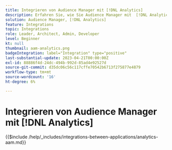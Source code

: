 ```yaml
---
title: Integrieren von Audience Manager mit [!DNL Analytics]
description: Erfahren Sie, wie Sie Audience Manager mit  [!DNL Analytics] integrieren.
solution: Audience Manager, [!DNL Analytics]
feature: Integrations
topic: Integrations
role: Leader, Architect, Admin, Developer
level: Beginner
kt: null
thumbnail: aam-analytics.png
badgeIntegration: label="Integration" type="positive"
last-substantial-update: 2023-04-21T00:00:00Z
exl-id: 88886f4d-24dc-494b-992d-85ad4e92527d
source-git-commit: d35dc06c56c117cffe70542b6713f275877e4879
workflow-type: tm+mt
source-wordcount: '16'
ht-degree: 6%

---
```


# Integrieren von Audience Manager mit [!DNL Analytics]

{{$include /help/_includes/integrations-between-applications/analytics-aam.md}}

